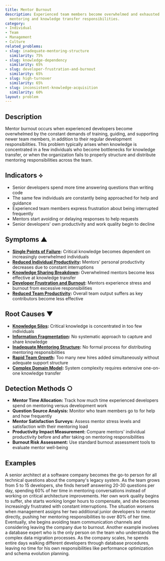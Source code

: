 ```yaml
---
title: Mentor Burnout
description: Experienced team members become overwhelmed and exhausted from excessive
  mentoring and knowledge transfer responsibilities.
category:
- Individual
- Team
- Management
- Culture
related_problems:
- slug: inadequate-mentoring-structure
  similarity: 75%
- slug: knowledge-dependency
  similarity: 65%
- slug: developer-frustration-and-burnout
  similarity: 65%
- slug: high-turnover
  similarity: 65%
- slug: inconsistent-knowledge-acquisition
  similarity: 60%
layout: problem
---
```


## Description

Mentor burnout occurs when experienced developers become overwhelmed by the constant demands of training, guiding, and supporting newer team members, in addition to their regular development responsibilities. This problem typically arises when knowledge is concentrated in a few individuals who become bottlenecks for knowledge transfer, or when the organization fails to properly structure and distribute mentoring responsibilities across the team.

## Indicators ⟡

- Senior developers spend more time answering questions than writing code
- The same few individuals are constantly being approached for help and guidance
- Experienced team members express frustration about being interrupted frequently
- Mentors start avoiding or delaying responses to help requests
- Senior developers' own productivity and work quality begin to decline

## Symptoms ▲

- **[Single Points of Failure](single-points-of-failure.md):** Critical knowledge becomes dependent on increasingly overwhelmed individuals
- **[Reduced Individual Productivity](reduced-individual-productivity.md):** Mentors' personal productivity decreases due to constant interruptions
- **[Knowledge Sharing Breakdown](knowledge-sharing-breakdown.md):** Overwhelmed mentors become less effective at knowledge transfer
- **[Developer Frustration and Burnout](developer-frustration-and-burnout.md):** Mentors experience stress and burnout from excessive responsibilities
- **[Reduced Team Productivity](reduced-team-productivity.md):** Overall team output suffers as key contributors become less effective

## Root Causes ▼

- **[Knowledge Silos](knowledge-silos.md):** Critical knowledge is concentrated in too few individuals
- **[Information Fragmentation](information-fragmentation.md):** No systematic approach to capture and share knowledge
- **[Inadequate Mentoring Structure](inadequate-mentoring-structure.md):** No formal process for distributing mentoring responsibilities
- **[Rapid Team Growth](rapid-team-growth.md):** Too many new hires added simultaneously without adequate support structure
- **[Complex Domain Model](complex-domain-model.md):** System complexity requires extensive one-on-one knowledge transfer

## Detection Methods ○

- **Mentor Time Allocation:** Track how much time experienced developers spend on mentoring versus development work
- **Question Source Analysis:** Monitor who team members go to for help and how frequently
- **Mentor Satisfaction Surveys:** Assess mentor stress levels and satisfaction with their mentoring load
- **Productivity Impact Measurement:** Compare mentors' individual productivity before and after taking on mentoring responsibilities
- **Burnout Risk Assessment:** Use standard burnout assessment tools to evaluate mentor well-being

## Examples

A senior architect at a software company becomes the go-to person for all technical questions about the company's legacy system. As the team grows from 5 to 15 developers, she finds herself answering 20-30 questions per day, spending 60% of her time in mentoring conversations instead of working on critical architecture improvements. Her own work quality begins to suffer, she starts working longer hours to compensate, and she becomes increasingly frustrated with constant interruptions. The situation worsens when management assigns her two additional junior developers to mentor directly, pushing her mentoring responsibilities to over 80% of her time. Eventually, she begins avoiding team communication channels and considering leaving the company due to burnout. Another example involves a database expert who is the only person on the team who understands the complex data migration processes. As the company scales, he spends entire days walking different developers through database procedures, leaving no time for his own responsibilities like performance optimization and schema evolution planning.